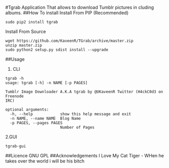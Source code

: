 #Tgrab
Application That allows to download Tumblr pictures in cluding albums.
##How To install
Install From PIP (Recommended)
```
sudo pip2 install tgrab
```
Install From Source
```
wget https://github.com/KaveenR/TGrab/archive/master.zip
unzip master.zip
sudo python2 setup.py sdist install --upgrade
```
##Usage
1. CLI
```
tgrab -h
usage: tgrab [-h] -n NAME [-p PAGES]

Tumblr Image Downloader A.K.A tgrab by @UKaveenR Twitter (H4ckC0d3 on 
Freenode
IRC)

optional arguments:
  -h, --help            show this help message and exit
  -n NAME, --name NAME  Blog Name
  -p PAGES, --pages PAGES
                        Number of Pages
```
2.GUI
```
tgrab-gui
```
##Licence
GNU GPL
##Acknowledgements
I Love My Cat Tiger - WHen he takes over the world i will be his bitch

